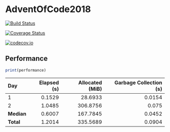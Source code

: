 # AdventOfCode2018

[![Build Status](https://travis-ci.org/ellisvalentiner/AdventOfCode2018.svg?branch=master)](https://travis-ci.org/ellisvalentiner/AdventOfCode2018)

[![Coverage Status](https://coveralls.io/repos/ellisvalentiner/AdventOfCode2018/badge.svg?branch=master&service=github)](https://coveralls.io/github/ellisvalentiner/AdventOfCode2018?branch=master)

[![codecov.io](http://codecov.io/github/ellisvalentiner/AdventOfCode2018/coverage.svg?branch=master)](http://codecov.io/github/ellisvalentiner/AdventOfCode2018?branch=master)



## Performance

````julia
print(performance)
````


| Day        | Elapsed (s) | Allocated (MiB) | Garbage Collection (s) |
|:---------- | -----------:| ---------------:| ----------------------:|
| 1          |      0.1529 |         28.6933 |                 0.0154 |
| 2          |      1.0485 |        306.8756 |                  0.075 |
| **Median** |      0.6007 |        167.7845 |                 0.0452 |
| **Total**  |      1.2014 |        335.5689 |                 0.0904 |

